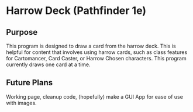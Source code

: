 # Harrow Deck (Pathfinder 1e)
## Purpose
This program is designed to draw a card from the harrow deck. This is helpful for content that involves using harrow cards, such as class features for Cartomancer, Card Caster, or Harrow Chosen characters. This program currently draws one card at a time.

## Future Plans
Working page, cleanup code, (hopefully) make a GUI App for ease of use with images.

